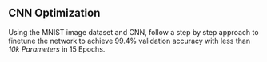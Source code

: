 ## CNN Optimization

Using the MNIST image dataset and CNN, follow a step by step approach to finetune the network to achieve 99.4% validation accuracy with less than *10k Parameters* in 15 Epochs.
